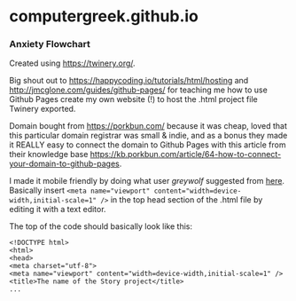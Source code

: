 # computergreek.github.io
### Anxiety Flowchart




Created using https://twinery.org/.


Big shout out to https://happycoding.io/tutorials/html/hosting and http://jmcglone.com/guides/github-pages/ for teaching me how to use Github Pages create my own website (!) to host the .html project file Twinery exported.


Domain bought from https://porkbun.com/ because it was cheap, loved that this particular domain registrar was small & indie, and as a bonus they made it REALLY easy to connect the domain to Github Pages with this article from their knowledge base https://kb.porkbun.com/article/64-how-to-connect-your-domain-to-github-pages.


I made it mobile friendly by doing what user *greywolf* suggested from [here](http://twinery.org/questions/35558/font-changing-size-based-on-amount-of-text-on-mobile?show=35558#q35558). Basically insert `<meta name="viewport" content="width=device-width,initial-scale=1" />` in the top head section of the .html file by editing it with a text editor.


The top of the code should basically look like this:  
```
<!DOCTYPE html>
<html>
<head>
<meta charset="utf-8">
<meta name="viewport" content="width=device-width,initial-scale=1" />
<title>The name of the Story project</title>
...
```
